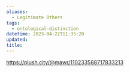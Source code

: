 ```yaml
---
aliases:
  - Legitimate Others
tags:
  - ontological-distinction
datetime: 2023-04-22T11:35:28
updated: 
title: 
---
```


https://plush.city/@mawr/110233588717833213